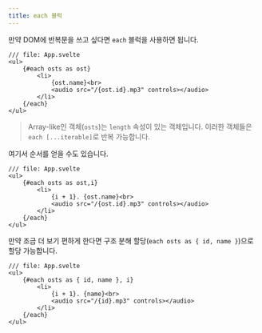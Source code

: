 ```yaml
---
title: each 블럭
---
```


만약 DOM에 반복문을 쓰고 싶다면 `each` 블럭을 사용하면 됩니다.

```svelte
/// file: App.svelte
<ul>
	{#each osts as ost}
		<li>
			{ost.name}<br>
			<audio src="/{ost.id}.mp3" controls></audio>
		</li>
	{/each}
</ul>
```

> Array-like인 객체(`osts`)는 `length` 속성이 있는 객체입니다. 이러한 객체들은 `each [...iterable]`로 반복 가능합니다.

여기서 순서를 얻을 수도 있습니다.

```svelte
/// file: App.svelte
<ul>
	{#each osts as ost,i}
		<li>
			{i + 1}. {ost.name}<br>
			<audio src="/{ost.id}.mp3" controls></audio>
		</li>
	{/each}
</ul>
```

만약 조금 더 보기 편하게 한다면 구조 분해 할당(`each osts as { id, name }`)으로 할당 가능합니다.

```svelte
/// file: App.svelte
<ul>
	{#each osts as { id, name }, i}
		<li>
			{i + 1}. {name}<br>
			<audio src="/{id}.mp3" controls></audio>
		</li>
	{/each}
</ul>
```
